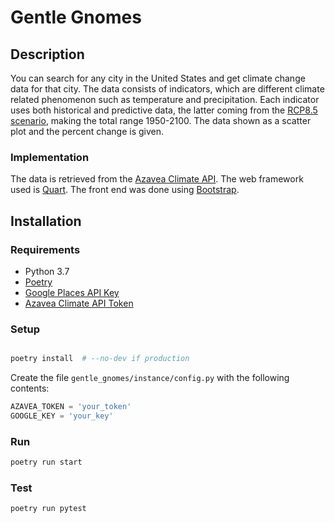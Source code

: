 # Gentle Gnomes

## Description

You can search for any city in the United States and get climate change data for
that city. The data consists of indicators, which are different climate related
phenomenon such as temperature and precipitation. Each indicator uses both
historical and predictive data, the latter coming from the
[RCP8.5 scenario](https://skepticalscience.com/rcp.php), making the total range
1950-2100. The data shown as a scatter plot and the percent change is given.

### Implementation

The data is retrieved from the
[Azavea Climate API](https://docs.climate.azavea.com/index.html). The web
framework used is [Quart](https://pgjones.gitlab.io/quart/index.html). The front
end was done using [Bootstrap](https://getbootstrap.com/).

## Installation

### Requirements

* Python 3.7
* [Poetry](https://poetry.eustace.io/docs/#installation)
* [Google Places API Key](https://developers.google.com/maps/documentation/javascript/get-api-key)
* [Azavea Climate API Token](https://docs.climate.azavea.com/index.html#getting-a-token)

### Setup
```bash

poetry install  # --no-dev if production
```

Create the file `gentle_gnomes/instance/config.py` with the following contents:

```py
AZAVEA_TOKEN = 'your_token'
GOOGLE_KEY = 'your_key'
```

### Run

```bash
poetry run start
```

### Test

```bash
poetry run pytest
```
